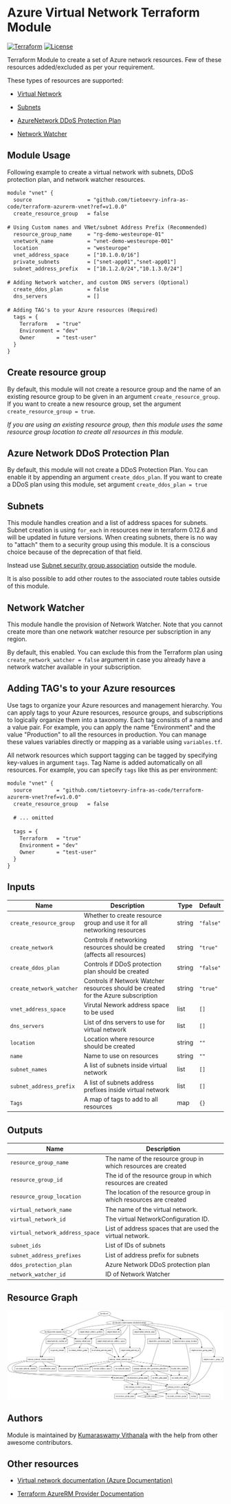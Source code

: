 # Azure Virtual Network Terraform Module

[![Terraform](https://img.shields.io/badge/Terraform%20-0.12-brightgreen.svg?style=flat)](https://github.com/hashicorp/terraform/releases) [![License](https://img.shields.io/badge/License%20-MIT-brightgreen.svg?style=flat)](https://github.com/kumarvna/cloudascode/blob/master/LICENSE)

Terraform Module to create a set of Azure network resources. Few of these resources added/excluded as per your requirement.

These types of resources are supported:

* [Virtual Network](https://www.terraform.io/docs/providers/azurerm/r/virtual_network.html)

* [Subnets](https://www.terraform.io/docs/providers/azurerm/r/subnet.html)

* [AzureNetwork DDoS Protection Plan](https://www.terraform.io/docs/providers/azurerm/r/network_ddos_protection_plan.html)

* [Network Watcher](https://www.terraform.io/docs/providers/azurerm/r/network_watcher.html)

## Module Usage

Following example to create a virtual network with subnets, DDoS protection plan, and network watcher resources.

```
module "vnet" {
  source                  = "github.com/tietoevry-infra-as-code/terraform-azurerm-vnet?ref=v1.0.0"
  create_resource_group   = false

# Using Custom names and VNet/subnet Address Prefix (Recommended)
  resource_group_name     = "rg-demo-westeurope-01"
  vnetwork_name           = "vnet-demo-westeurope-001"
  location                = "westeurope"
  vnet_address_space      = ["10.1.0.0/16"]
  private_subnets         = ["snet-app01","snet-app01"]
  subnet_address_prefix   = ["10.1.2.0/24","10.1.3.0/24"]

# Adding Network watcher, and custom DNS servers (Optional)
  create_ddos_plan        = false
  dns_servers             = []

# Adding TAG's to your Azure resources (Required)
  tags = {
    Terraform   = "true"
    Environment = "dev"
    Owner       = "test-user"
  }
}
```

## Create resource group

By default, this module will not create a resource group and the name of an existing resource group to be given in an argument `create_resource_group`. If you want to create a new resource group, set the argument `create_resource_group = true`.

*If you are using an existing resource group, then this module uses the same resource group location to create all resources in this module.*

## Azure Network DDoS Protection Plan

By default, this module will not create a DDoS Protection Plan. You can enable it by appending an argument `create_ddos_plan`. If you want to create a DDoS plan using this module, set argument `create_ddos_plan = true`

## Subnets

This module handles creation and a list of address spaces for subnets. Subnet creation is using `for_each` in resources new in terraform 0.12.6 and will be updated in future versions. When creating subnets, there is no way to "attach" them to a security group using this module. It is a conscious choice because of the deprecation of that field.

Instead use [Subnet security group association](https://www.terraform.io/docs/providers/azurerm/r/subnet_network_security_group_association.html) outside the module.

It is also possible to add other routes to the associated route tables outside of this module.

## Network Watcher

This module handle the provision of Network Watcher. Note that you cannot create more than one network watcher resource per subscription in any region.

By default, this enabled. You can exclude this from the Terraform plan using `create_network_watcher = false` argument in case you already have a network watcher available in your subscription.

## Adding TAG's to your Azure resources

Use tags to organize your Azure resources and management hierarchy. You can apply tags to your Azure resources, resource groups, and subscriptions to logically organize them into a taxonomy. Each tag consists of a name and a value pair. For example, you can apply the name "Environment" and the value "Production" to all the resources in production. You can manage these values variables directly or mapping as a variable using `variables.tf`.

All network resources which support tagging can be tagged by specifying key-values in argument `tags`. Tag Name is added automatically on all resources. For example, you can specify `tags` like this as per environment:

```
module "vnet" {
  source        = "github.com/tietoevry-infra-as-code/terraform-azurerm-vnet?ref=v1.0.0"
  create_resource_group   = false

  # ... omitted

  tags = {
    Terraform   = "true"
    Environment = "dev"
    Owner       = "test-user"
  }
}  
```

## Inputs

Name | Description | Type | Default
---- | ----------- | ---- | -------
`create_resource_group` | Whether to create resource group and use it for all networking resources | string | `"false"`
`create_network` | Controls if networking resources should be created (affects all resources) | string | `"true"`
`create_ddos_plan` | Controls if DDoS protection plan should be created | string | `"false"`
`create_network_watcher`|Controls if Network Watcher resources should be created for the Azure subscription |string|`"true"`
`vnet_address_space`|Virutal Nework address space to be used |list|`[]`
`dns_servers` | List of dns servers to use for virtual network | list |`[]`
`location` |Location where resource should be created |string |`""`
`name` | Name to use on resources | string |`""`
`subnet_names`|A list of subnets inside virtual network| list |`[]`
`subnet_address_prefix`|A list of subnets address prefixes inside virtual network| list |`[]`
`Tags`|A map of tags to add to all resources|map|`{}`

## Outputs

Name | Description
---- | -----------
`resource_group_name` | The name of the resource group in which resources are created
`resource_group_id` | The id of the resource group in which resources are created
`resource_group_location`| The location of the resource group in which resources are created
`virtual_network_name` | The name of the virtual network.
`virtual_network_id` |The virtual NetworkConfiguration ID.
`virtual_network_address_space` | List of address spaces that are used the virtual network.
`subnet_ids` | List of IDs of subnets
`subnet_address_prefixes` | List of address prefix for  subnets
`ddos_protection_plan` | Azure Network DDoS protection plan
`network_watcher_id` | ID of Network Watcher

## Resource Graph

![Resource Graph](graph.png)

## Authors

Module is maintained by [Kumaraswamy Vithanala](mailto:kumaraswamy.vithanala@tieto.com) with the help from other awesome contributors.

## Other resources

* [Virtual network documentation (Azure Documentation)](https://docs.microsoft.com/en-us/azure/virtual-network/)

* [Terraform AzureRM Provider Documentation](https://www.terraform.io/docs/providers/azurerm/index.html)
